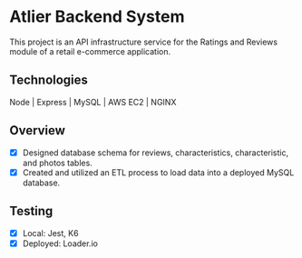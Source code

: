 # Atlier Backend System

This project is an API infrastructure service for the Ratings and Reviews module of a retail e-commerce application.

## Technologies

Node | Express | MySQL | AWS EC2 | NGINX

## Overview

- [x] Designed database schema for reviews, characteristics, characteristic, and photos tables.
- [x] Created and utilized an ETL process to load data into a deployed MySQL database.

## Testing

- [x] Local: Jest, K6
- [x] Deployed: Loader.io